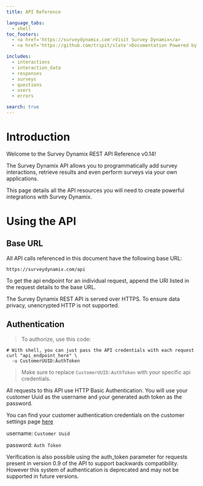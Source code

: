```yaml
---
title: API Reference

language_tabs:
  - shell
toc_footers:
  - <a href='https://surveydynamix.com'>Visit Survey Dynamix</a>
  - <a href='https://github.com/tripit/slate'>Documentation Powered by Slate</a>

includes:
  - interactions
  - interaction_data
  - responses
  - surveys
  - questions
  - users
  - errors

search: true
---
```


# Introduction

Welcome to the Survey Dynamix REST API Reference v0.14!

The Survey Dynamix API allows you to programmatically add survey interactions, retrieve results and even perform surveys via your own applications.

This page details all the API resources you will need to create powerful integrations with Survey Dynamix.

# Using the API

## Base URL

All API calls referenced in this document have the following base URL:

`https://surveydynamix.com/api`

To get the api endpoint for an individual request, append the URI listed in the request details to the base URL.

The Survey Dynamix REST API is served over HTTPS. To ensure data privacy, unencrypted HTTP is not supported.

## Authentication

> To authorize, use this code:

```shell
# With shell, you can just pass the API credentials with each request
curl "api_endpoint_here" \
  -u CustomerUUID:AuthToken
```

> Make sure to replace `CustomerUUID:AuthToken` with your specific api credentials.

All requests to this API use HTTP Basic Authentication. You will use your customer Uuid as the username and your generated auth token as the password.

You can find your customer authentication credentials on the customer settings page [here](https://surveydynamix.com/customer_settings#tab_customer-credentials)

username: `Customer Uuid`

password: `Auth Token`

Verification is also possible using the auth_token parameter for requests present in version 0.9 of the API to support backwards compatibility. However this system of authentication is deprecated and may not be supported in future versions.